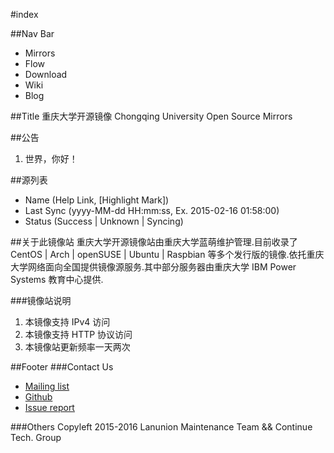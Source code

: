 #index

##Nav Bar
- Mirrors
- Flow
- Download
- Wiki
- Blog


##Title
重庆大学开源镜像
Chongqing University Open Source Mirrors


##公告
1. 世界，你好！


##源列表
- Name (Help Link, [Highlight Mark])
- Last Sync (yyyy-MM-dd HH:mm:ss, Ex. 2015-02-16 01:58:00)
- Status (Success | Unknown | Syncing)


##关于此镜像站
重庆大学开源镜像站由重庆大学蓝萌维护管理.目前收录了 CentOS | Arch | openSUSE | Ubuntu | Raspbian 等多个发行版的镜像.依托重庆大学网络面向全国提供镜像源服务.其中部分服务器由重庆大学 IBM Power Systems 教育中心提供.

###镜像站说明
1. 本镜像支持 IPv4 访问
2. 本镜像支持 HTTP 协议访问
3. 本镜像站更新频率一天两次


##Footer
###Contact Us
- [Mailing list](cqumirrors#googlegroups.com)
- [Github](https://github.com/cqumirrors)
- [Issue report](https://mirrors.cqu.edu.cn/webin/report.php)

###Others
Copyleft 2015-2016 Lanunion Maintenance Team && Continue Tech. Group

